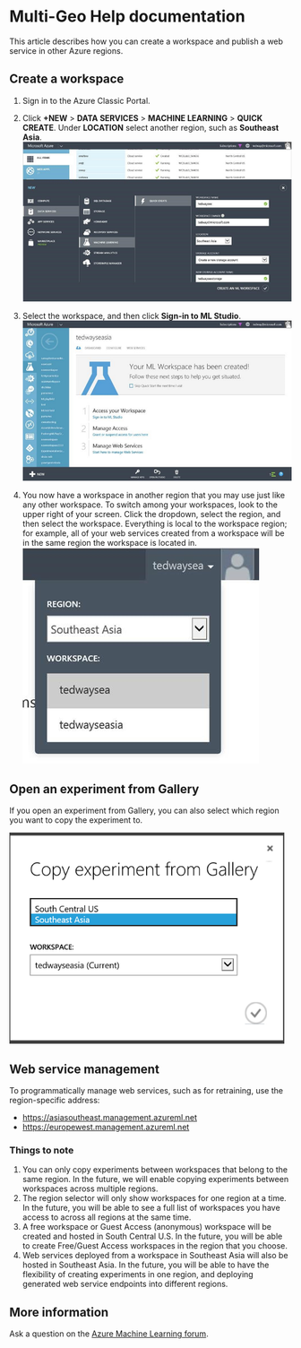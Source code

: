 <properties
   pageTitle="Multi-Geo Help documentation | Microsoft Azure"
   description="Learn how to create a workspace and publish a web service in an Azure region different from the South Central United States (SCUS) Azure region."
   services="machine-learning"
   documentationCenter=""
   authors="tedway"
   manager="paulettm"
   editor="rmca14"
   tags=""/>

<tags
   ms.service="machine-learning"
   ms.devlang="na"
   ms.topic="article"
   ms.tgt_pltfrm="na"
   ms.workload="na"
   ms.date="05/09/2016"
   ms.author="tedway; neerajkh"/>

# Multi-Geo Help documentation

This article describes how you can create a workspace and publish a web service in other Azure regions.

## Create a workspace

1. Sign in to the Azure Classic Portal.

2.  Click **+NEW** > **DATA SERVICES** > **MACHINE LEARNING** > **QUICK CREATE**.  Under **LOCATION** select another region, such as **Southeast Asia**.
![Multi-Geo Help image 1][1]
3. Select the workspace, and then click **Sign-in to ML Studio**.
![Multi-Geo Help image 2][2]

4. You now have a workspace in another region that you may use just like any other workspace. To switch among your workspaces, look to the upper right of your screen. Click the dropdown, select the region, and then select the workspace. Everything is local to the workspace region; for example, all of your web services created from a workspace will be in the same region the workspace is located in.
![Multi-Geo Help image 3][3]

## Open an experiment from Gallery

If you open an experiment from Gallery, you can also select which region you want to copy the experiment to.

![Multi-Geo Help image 4][4a]

## Web service management

To programmatically manage web services, such as for retraining, use the region-specific address:
- https://asiasoutheast.management.azureml.net
- https://europewest.management.azureml.net

### Things to note

1.	You can only copy experiments between workspaces that belong to the same region. In the future, we will enable copying experiments between workspaces across multiple regions.
2.	The region selector will only show workspaces for one region at a time. In the future, you will be able to see a full list of workspaces you have access to across all regions at the same time.  
3.	A free workspace or Guest Access (anonymous) workspace will be created and hosted in South Central U.S. In the future, you will be able to create Free/Guest Access workspaces in the region that you choose.  
4.	Web services deployed from a workspace in Southeast Asia will also be hosted in Southeast Asia. In the future, you will be able to have the flexibility of creating experiments in one region, and deploying generated web service endpoints into different regions.  

## More information

Ask a question on the [Azure Machine Learning forum](https://social.msdn.microsoft.com/Forums/azure/home?forum=MachineLearning).

<!--Image references-->
[1]: ./media/machine-learning-multi-geo/multi-geo_1.png
[2]: ./media/machine-learning-multi-geo/multi-geo_2.png
[3]: ./media/machine-learning-multi-geo/multi-geo_3.png
[4a]: ./media/machine-learning-multi-geo/multi-geo_4a.png

